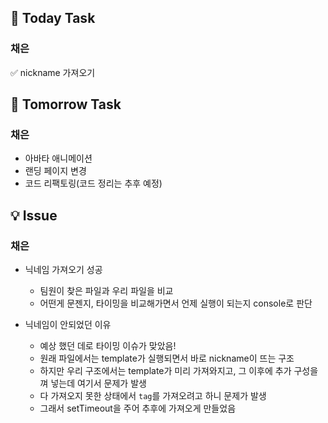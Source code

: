 ## 📢 Today Task

### 채은

✅ nickname 가져오기

## 🚀 Tomorrow Task

### 채은

- 아바타 애니메이션
- 랜딩 페이지 변경
- 코드 리팩토링(코드 정리는 추후 예정)

## 💡 Issue

### 채은

- 닉네임 가져오기 성공
  - 팀원이 찾은 파일과 우리 파일을 비교
  - 어떤게 문젠지, 타이밍을 비교해가면서 언제 실행이 되는지 console로 판단


- 닉네임이 안되었던 이유
  - 예상 했던 데로 타이밍 이슈가 맞았음!
  - 원래 파일에서는 template가 실행되면서 바로 nickname이 뜨는 구조
  - 하지만 우리 구조에서는 template가 미리 가져와지고, 그 이후에 추가 구성을 껴 넣는데 여기서 문제가 발생
  - 다 가져오지 못한 상태에서 `tag`를 가져오려고 하니 문제가 발생
  - 그래서 setTimeout을 주어 추후에 가져오게 만들었음
